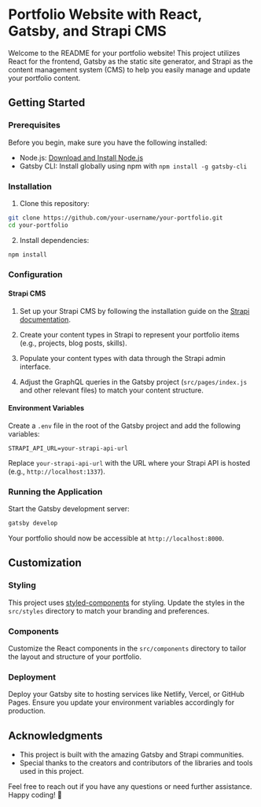 # Portfolio Website with React, Gatsby, and Strapi CMS

Welcome to the README for your portfolio website! This project utilizes React for the frontend, Gatsby as the static site generator, and Strapi as the content management system (CMS) to help you easily manage and update your portfolio content.

## Getting Started

### Prerequisites

Before you begin, make sure you have the following installed:

- Node.js: [Download and Install Node.js](https://nodejs.org/)
- Gatsby CLI: Install globally using npm with `npm install -g gatsby-cli`

### Installation

1. Clone this repository:

```bash
git clone https://github.com/your-username/your-portfolio.git
cd your-portfolio
```

2. Install dependencies:

```bash
npm install
```

### Configuration

#### Strapi CMS

1. Set up your Strapi CMS by following the installation guide on the [Strapi documentation](https://strapi.io/documentation/v3.x/getting-started/introduction.html).

2. Create your content types in Strapi to represent your portfolio items (e.g., projects, blog posts, skills).

3. Populate your content types with data through the Strapi admin interface.

4. Adjust the GraphQL queries in the Gatsby project (`src/pages/index.js` and other relevant files) to match your content structure.

#### Environment Variables

Create a `.env` file in the root of the Gatsby project and add the following variables:

```env
STRAPI_API_URL=your-strapi-api-url
```

Replace `your-strapi-api-url` with the URL where your Strapi API is hosted (e.g., `http://localhost:1337`).

### Running the Application

Start the Gatsby development server:

```bash
gatsby develop
```

Your portfolio should now be accessible at `http://localhost:8000`.

## Customization

### Styling

This project uses [styled-components](https://styled-components.com/) for styling. Update the styles in the `src/styles` directory to match your branding and preferences.

### Components

Customize the React components in the `src/components` directory to tailor the layout and structure of your portfolio.

### Deployment

Deploy your Gatsby site to hosting services like Netlify, Vercel, or GitHub Pages. Ensure you update your environment variables accordingly for production.

## Acknowledgments

- This project is built with the amazing Gatsby and Strapi communities.
- Special thanks to the creators and contributors of the libraries and tools used in this project.

Feel free to reach out if you have any questions or need further assistance. Happy coding! 🚀